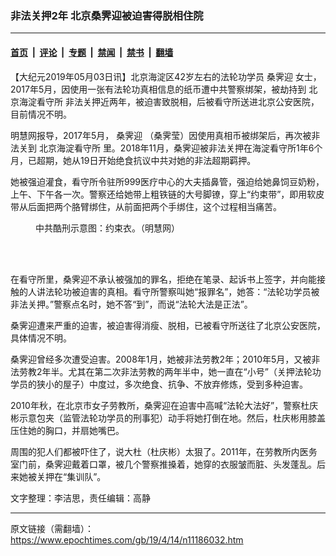 ### 非法关押2年 北京桑霁迎被迫害得脱相住院

---

#### [首页](../../../..?n11186032) &nbsp;|&nbsp; [评论](../../../../../epoch-comment?n11186032) &nbsp;|&nbsp; [专题](../../../../../epoch-special?n11186032) &nbsp;|&nbsp; [禁闻](../../../../../epoch-news?n11186032) &nbsp;|&nbsp; [禁书](../../../../../books?n11186032) &nbsp;|&nbsp; [翻墙](https://github.com/gfw-breaker/nogfw/blob/master/README.md?n11186032)


<div class="post_content" id="artbody" itemprop="articleBody">
 <!-- article content begin -->
 <p>
  【大纪元2019年05月03日讯】北京海淀区42岁左右的法轮功学员
  <ok href="https://www.epochtimes.com/gb/tag/%E6%A1%91%E9%9C%81%E8%BF%8E.html">
   桑霁迎
  </ok>
  女士，2017年5月，因使用一张有法轮功真相信息的纸币遭中共警察绑架，被劫持到
  <ok href="https://www.epochtimes.com/gb/tag/%E5%8C%97%E4%BA%AC%E6%B5%B7%E6%B7%80%E7%9C%8B%E5%AE%88%E6%89%80.html">
   北京海淀看守所
  </ok>
  非法关押近两年，被迫害致脱相，后被看守所送进北京公安医院，目前情况不明。
 </p>
 <p>
  明慧网报导，2017年5月，
  <ok href="https://www.epochtimes.com/gb/tag/%E6%A1%91%E9%9C%81%E8%BF%8E.html">
   桑霁迎
  </ok>
  （桑霁莹）因使用真相币被绑架后，再次被非法关到
  <ok href="https://www.epochtimes.com/gb/tag/%E5%8C%97%E4%BA%AC%E6%B5%B7%E6%B7%80%E7%9C%8B%E5%AE%88%E6%89%80.html">
   北京海淀看守所
  </ok>
  里。2018年11月，桑霁迎被非法关押在海淀看守所1年6个月，已超期，她从19日开始绝食抗议中共对她的非法超期羁押。
 </p>
 <p>
  她被强迫灌食，看守所令驻所999医疗中心的大夫插鼻管，强迫给她鼻饲豆奶粉，上午、下午各一次。警察还给她带上粗铁链的大号脚镣，穿上“约束带”，即用软皮带从后面把两个胳臂绑住，从前面把两个手绑住，这个过程相当痛苦。
 </p>
 <figure aria-describedby="caption-attachment-11186045" class="wp-caption aligncenter" id="attachment_11186045" style="width: 401px">
  <ok href="https://i.epochtimes.com/assets/uploads/2019/04/1f3cc1cf8461766be92328a8125c963b.jpg" target="_blank">
   <img alt="" class="wp-image-11186045" src="https://i.epochtimes.com/assets/uploads/2019/04/1f3cc1cf8461766be92328a8125c963b-600x429.jpg"/>
  </ok>
  <br/><figcaption class="wp-caption-text" id="caption-attachment-11186045">
   中共酷刑示意图：约束衣。（明慧网）
  </figcaption><br/>
 </figure><br/>
 <p>
  在看守所里，桑霁迎不承认被强加的罪名，拒绝在笔录、起诉书上签字，并向能接触的人讲法轮功被迫害的真相。看守所警察叫她“报罪名”，她答：“法轮功学员被非法关押。”警察点名时，她不答“到”，而说“法轮大法是正法”。
 </p>
 <p>
  桑霁迎遭来严重的迫害，被迫害得消瘦、脱相，已被看守所送往了北京公安医院，具体情况不明。
 </p>
 <p>
  桑霁迎曾经多次遭受迫害。2008年1月，她被非法劳教2年；2010年5月，又被非法劳教2年半。尤其在第二次非法劳教的两年半中，她一直在“小号”（关押法轮功学员的狭小的屋子）中度过，多次绝食、抗争、不放弃修炼，受到多种迫害。
 </p>
 <p>
  2010年秋，在北京市女子劳教所，桑霁迎在迫害中高喊“法轮大法好”，警察杜庆彬示意包夹（监管法轮功学员的刑事犯）动手将她打倒在地。然后，杜庆彬用膝盖压住她的胸口，并扇她嘴巴。
 </p>
 <p>
  周围的犯人们都被吓住了，说大杜（杜庆彬）太狠了。2011年，在劳教所内医务室门前，桑霁迎戴着口罩，被几个警察推搡着，她穿的衣服皱而脏、头发蓬乱。后来她被关押在“集训队”。
 </p>
 <p>
  文字整理：李洁思，责任编辑：高静
 </p>
 <!-- article content end -->
 <div id="below_article_ad">
 </div>
</div>


---

原文链接（需翻墙）：https://www.epochtimes.com/gb/19/4/14/n11186032.htm